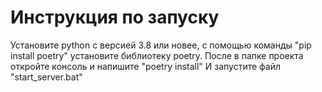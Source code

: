 # Инструкция по запуску
Установите python с версией 3.8 или новее, с помощью команды "pip install poetry" установите библиотеку poetry.
После в папке проекта откройте консоль и напишите "poetry install"
И запустите файл "start_server.bat"



